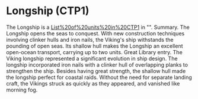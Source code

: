# Longship (CTP1)

The Longship is a [List%20of%20units%20in%20CTP1](unit) in "".
Summary.
The Longship opens the seas to conquest. With new construction techniques involving clinker hulls and iron nails, the Viking's ship withstands the pounding of open seas. Its shallow hull makes the Longship an excellent open-ocean transport, carrying up to two units.
Great Library entry.
The Viking longship represented a significant evolution in ship design. The longship incorporated iron nails with a clinker hull of overlapping planks to strengthen the ship. Besides having great strength, the shallow hull made the longship perfect for coastal raids. Without the need for separate landing craft, the Vikings struck as quickly as they appeared, and vanished like morning fog.